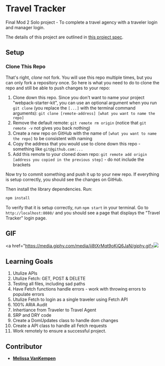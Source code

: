 # Travel Tracker

Final Mod 2 Solo project - To complete a travel agency with a traveler login and manager login. 

The details of this project are outlined in [this project spec](https://frontend.turing.io/projects/travel-tracker.html).


## Setup

### Clone This Repo

That's right, _clone_ not fork. You will use this repo multiple times, but you can only fork a repository once. So here is what you need to do to clone the repo and still be able to push changes to your repo:

1. Clone down this repo. Since you don't want to name your project "webpack-starter-kit", you can use an optional argument when you run `git clone` (you replace the `[...]` with the terminal command arguments): `git clone [remote-address] [what you want to name the repo]`
1. Remove the default remote: `git remote rm origin` (notice that `git remote -v` not gives you back nothing)
1. Create a new repo on GitHub with the name of `[what you want to name the repo]` to be consistent with naming
1. Copy the address that you would use to clone down this repo - something like `git@github.com:...`
1. Add this remote to your cloned down repo: `git remote add origin [address you copied in the previous step]` - do not include the brackets

Now try to commit something and push it up to your new repo. If everything is setup correctly, you should see the changes on GitHub.

Then install the library dependencies. Run:

```bash
npm install
```

To verify that it is setup correctly, run `npm start` in your terminal. Go to `http://localhost:8080/` and you should see a page that displays the "Travel Tracker" login page. 

## GIF 


  <a href="https://media.giphy.com/media/ii8tXrMqt9oKiQ6JaN/giphy.gif><img          src="https://media.giphy.com/media/UsNRN8mk8JHxjEW7Re/giphy.gif"/></a>


## Learning Goals

1. Utulize APIs 
2. Utulize Fetch: GET, POST & DELETE
3. Testing all files, including sad paths
4. Have Fetch functions handle errors - work with throwing errors to populate errors
5. Utulize Fetch to login as a single traveler using Fetch API
6. 100% ARIA Audit
7. Inhertiance from Traveler to Travel Agent
7. SRP and DRY code
8. Create a DomUpdates class to handle dom changes
9. Create a API class to handle all Fetch requests
10. Work remotely to ensure a successful project. 


## Contributor

* **[Melissa VanKempen](https://github.com/Melizzo)**

